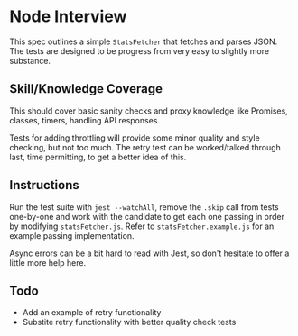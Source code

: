 # Node Interview

This spec outlines a simple `StatsFetcher` that fetches and parses JSON. The
tests are designed to be progress from very easy to slightly more substance.

## Skill/Knowledge Coverage
This should cover basic sanity checks and proxy knowledge like Promises,
classes, timers, handling API responses.

Tests for adding throttling will provide some minor quality and style checking,
but not too much. The retry test can be worked/talked through last, time
permitting, to get a better idea of this.

## Instructions
Run the test suite with `jest --watchAll`, remove the `.skip` call from tests
one-by-one and work with the candidate to get each one passing in order by
modifying `statsFetcher.js`. Refer to `statsFetcher.example.js` for an example
passing implementation.

Async errors can be a bit hard to read with Jest, so don't hesitate to offer a
little more help here.

## Todo
- Add an example of retry functionality
- Substite retry functionality with better quality check tests
